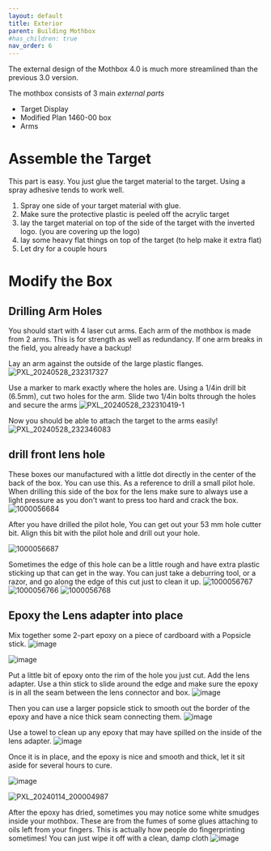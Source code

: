 ```yaml
---
layout: default
title: Exterior
parent: Building Mothbox
#has_children: true
nav_order: 6
---
```


The external design of the Mothbox 4.0 is much more streamlined than the previous 3.0 version.

The mothbox consists of 3 main *external parts*
* Target Display
* Modified Plan 1460-00 box
* Arms

# Assemble the Target
This part is easy. You just glue the target material to the target. Using a spray adhesive tends to work well.

1. Spray one side of your target material with glue.
2. Make sure the protective plastic is peeled off the acrylic target
3. lay the target material on top of the side of the target with the inverted logo. (you are covering up the logo)
4. lay some heavy flat things on top of the target (to help make it extra flat)
5. Let dry for a couple hours


# Modify the Box

## Drilling Arm Holes
You should start with 4 laser cut arms. Each arm of the mothbox is made from 2 arms. This is for strength as well as redundancy. If one arm breaks in the field, you already have a backup!

Lay an arm against the outside of the large plastic flanges.
![PXL_20240528_232317327](https://github.com/Digital-Naturalism-Laboratories/Mothbox/assets/742627/2726dd3f-8744-4ed5-91b6-420dca7e3246)

Use a marker to mark exactly where the holes are.
Using a 1/4in drill bit (6.5mm), cut two holes for the arm.
Slide two 1/4in bolts through the holes and secure the arms
![PXL_20240528_232310419-1](https://github.com/Digital-Naturalism-Laboratories/Mothbox/assets/742627/d47191a6-9a04-4449-9628-6e883f4fed9b)


Now you should be able to attach the target to the arms easily!
![PXL_20240528_232346083](https://github.com/Digital-Naturalism-Laboratories/Mothbox/assets/742627/ca003c30-0f24-4224-835c-1d6ec9733f67)


## drill front lens hole
These boxes our manufactured with a little dot directly in the center of the back of the box. 
You can use this. As a reference to drill a small pilot hole. When drilling this side of the box for the lens make sure to always use a light pressure as you don't want to press too hard and crack the box. 
![1000056684](https://github.com/Digital-Naturalism-Laboratories/Mothbox/assets/742627/77a53c7b-021e-48bc-b008-b97cb8be1ae7)

After you have drilled the pilot hole, You can get out your 53 mm hole cutter bit. Align this bit with the pilot hole and drill out your hole.

![1000056687](https://github.com/Digital-Naturalism-Laboratories/Mothbox/assets/742627/ad823238-02a2-4e1a-9eeb-ab2a660f29c1)

Sometimes the edge of this hole can be a little rough and have extra plastic sticking up that can get in the way. You can just take a deburring tool, or a razor, and go along the edge of this cut just to clean it up.
![1000056767](https://github.com/Digital-Naturalism-Laboratories/Mothbox/assets/742627/5732ff00-df51-47ea-a99f-8dadf2700d10)
![1000056766](https://github.com/Digital-Naturalism-Laboratories/Mothbox/assets/742627/9cd695b5-2d1d-47a7-bcf6-1e18e670778c)
![1000056768](https://github.com/Digital-Naturalism-Laboratories/Mothbox/assets/742627/f639be74-f53a-4c5e-8343-e4a002607c26)


## Epoxy the Lens adapter into place

Mix together some 2-part epoxy on a piece of cardboard with a Popsicle stick. 
![image](https://github.com/Digital-Naturalism-Laboratories/Mothbox/assets/742627/c548f3d7-8364-433b-a754-d4bed926d0a6)

![image](https://github.com/Digital-Naturalism-Laboratories/Mothbox/assets/742627/0175facb-cdba-4ee9-8838-f21916fd32b3)

Put a little bit of epoxy onto the rim of the hole you just cut. Add the lens adapter. Use a thin stick to slide around the edge and make sure the epoxy is in all the seam between the lens connector and box. 
![image](https://github.com/Digital-Naturalism-Laboratories/Mothbox/assets/742627/d514cd91-b483-4623-8d43-eb94629c5a4c)

Then you can use a larger popsicle stick to smooth out the border of the epoxy and have a nice thick seam connecting them.
![image](https://github.com/Digital-Naturalism-Laboratories/Mothbox/assets/742627/daba2d98-1fa5-456a-b6e4-458a580bc2f9)

Use a towel to clean up any epoxy that may have spilled on the inside of the lens adapter.
![image](https://github.com/Digital-Naturalism-Laboratories/Mothbox/assets/742627/f1b6f4db-dd49-47d1-bdb3-7914dc7c4b46)


Once it is in place, and the epoxy is nice and smooth and thick, let it sit aside for several hours to cure.

![image](https://github.com/Digital-Naturalism-Laboratories/Mothbox/assets/742627/567413aa-e9a1-4b09-ab03-cdb47dcf6dfd)


![PXL_20240114_200004987](https://github.com/Digital-Naturalism-Laboratories/Mothbox/assets/742627/1cac398f-b5e9-40b9-884e-d221d03a2a30)


After the epoxy has dried, sometimes you may notice some white smudges inside your mothbox. These are from the fumes of some glues attaching to oils left from your fingers. This is actually how people do fingerprinting sometimes! You can just wipe it off with a clean, damp cloth
![image](https://github.com/Digital-Naturalism-Laboratories/Mothbox/assets/742627/203ba16e-c704-4216-b1ff-720d673cf75f)
